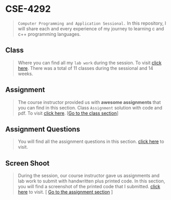 # CSE-4292
>`Computer Programming and Application Sessional.` In this repository, I will share each and every experience of my journey to learning c and c++ programming languages.

## Class
>Where you can find all my `lab work` during the session. To visit [click here](https://github.com/jolok-banarjee/CSE-4292/tree/master/Class). There was a total of 11 classes during the sessional and 14 weeks. 

## Assignment
>The course instructor provided us with **awesome assignments** that you can find in this section.
Class `Assignment` solution with code and pdf. To  visit [click here](https://github.com/jolok-banarjee/CSE-4292/tree/master/Assignment). [[Go to the class section](##Class)]

## Assignment Questions
>You will find all the assignment questions in this section. [click here](https://github.com/jolok-banarjee/CSE-4292/tree/master/Assignment-Question) to visit.



## Screen Shoot
>During the session, our course instructor gave us assignments and lab work to submit with handwritten plus printed code. In this section, you will find a screenshot of the printed code that I submitted. [click here](https://github.com/jolok-banarjee/CSE-4292/tree/master/Screen%20Shot) to visit. [ [Go to the assignment section](##Assignment) ]
